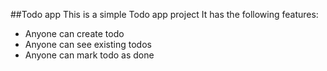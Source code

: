 ##Todo app
 This is a simple Todo app project
 It has the following features:
  - Anyone can create todo
   - Anyone can see existing todos
   - Anyone can mark todo as done